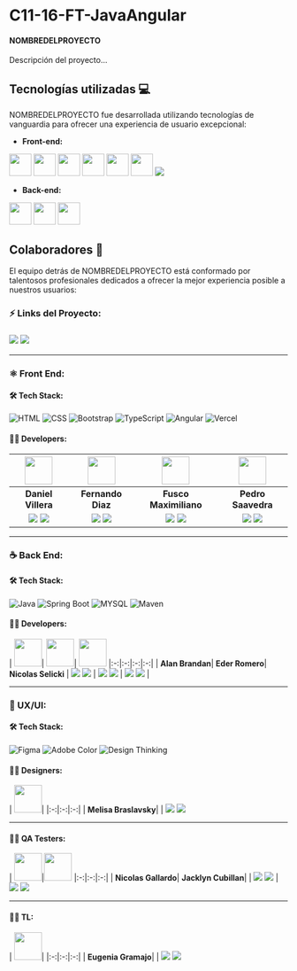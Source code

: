 # C11-16-FT-JavaAngular

#### **NOMBREDELPROYECTO** 

Descripción del proyecto...

## Tecnologías utilizadas 💻

NOMBREDELPROYECTO fue desarrollada utilizando tecnologías de vanguardia para ofrecer una experiencia de usuario excepcional:

- **Front-end:**

<img src="https://cdn.worldvectorlogo.com/logos/html-1.svg" width="40" height="40"/> <img src="https://cdn.worldvectorlogo.com/logos/css-3.svg" width="40" height="40"/> <img src="https://cdn.worldvectorlogo.com/logos/bootstrap-4.svg" width="40" height="40"/> <img src="https://cdn.worldvectorlogo.com/logos/typescript.svg" width="40" height="40"/> <img src="https://cdn.worldvectorlogo.com/logos/angular-icon-1.svg" width="40" height="40"/> <img src="https://cdn.worldvectorlogo.com/logos/rxjs-1.svg" width="40" height="40"/> <img src="https://img.shields.io/badge/Vercel-000000?style=for-the-badge&logo=Vercel&logoColor=white"/>

- **Back-end:** 

<img src="https://cdn.worldvectorlogo.com/logos/java-4.svg" width="40" height="40"/> <img src="https://www.vectorlogo.zone/logos/springio/springio-icon.svg" width="40" height="40"/> <img src="https://www.vectorlogo.zone/logos/mysql/mysql-official.svg" width="40" height="40"/> 


## Colaboradores 👥

El equipo detrás de NOMBREDELPROYECTO está conformado por talentosos profesionales dedicados a ofrecer la mejor experiencia posible a nuestros usuarios:


### ⚡ Links del Proyecto:

<h3><a href="#"> <img src="https://img.shields.io/badge/Figma-%23F24E1E.svg?style=for-the-badge&logo=Figma&logoColor=white"/></a> <a href="#"> <img src="https://img.shields.io/badge/Vercel-000000?style=for-the-badge&logo=Vercel&logoColor=white"/></a></h3>

<hr/>

### ⚛️ Front End:

#### 🛠️ Tech Stack:


![HTML](https://img.shields.io/badge/HTML5-E34F26?style=for-the-badge&logo=HTML5&logoColor=white) 
![CSS](https://img.shields.io/badge/CSS-1572B6?style=for-the-badge&logo=CSS3&logoColor=white) 
![Bootstrap](https://img.shields.io/badge/Bootstrap-563D7C?style=for-the-badge&logo=Bootstrap&logoColor=white) 
![TypeScript](https://img.shields.io/badge/TypeScript-3178C6?style=for-the-badge&logo=TypeScript&logoColor=white) 
![Angular](https://img.shields.io/badge/Angular-E23237?style=for-the-badge&logo=Angular&logoColor=white) 
![Vercel](https://img.shields.io/badge/Vercel-000000?style=for-the-badge&logo=Vercel&logoColor=white)

#### 🧑‍💻 Developers:

| <img src="https://www.nicepng.com/png/full/128-1280406_user-icon-png.png" width=50>| <img src="https://cdn.discordapp.com/attachments/442011718235848707/1108045181778935819/PhotoRoom-20230414_152536.png" width=50>| <img src="https://www.nicepng.com/png/full/128-1280406_user-icon-png.png" width=50>| <img src="https://www.nicepng.com/png/full/128-1280406_user-icon-png.png" width=50>|
|:-:|:-:|:-:|:-:|
| **Daniel Villera**| **Fernando Diaz**| **Fusco Maximiliano**| **Pedro Saavedra**|
| <a href="#"><img src="https://img.shields.io/badge/github-%23121011.svg?&style=for-the-badge&logo=github&logoColor=white"/></a> <a href="#"><img src="https://img.shields.io/badge/linkedin%20-%230077B5.svg?&style=for-the-badge&logo=linkedin&logoColor=white"/></a> | <a href="https://github.com/Metaldev-06"><img src="https://img.shields.io/badge/github-%23121011.svg?&style=for-the-badge&logo=github&logoColor=white"/></a> <a href="https://www.linkedin.com/in/fernandodiaz62"><img src="https://img.shields.io/badge/linkedin%20-%230077B5.svg?&style=for-the-badge&logo=linkedin&logoColor=white"/></a> | <a href="#"><img src="https://img.shields.io/badge/github-%23121011.svg?&style=for-the-badge&logo=github&logoColor=white"/></a> <a href="#"><img src="https://img.shields.io/badge/linkedin%20-%230077B5.svg?&style=for-the-badge&logo=linkedin&logoColor=white"/></a> | <a href="#"><img src="https://img.shields.io/badge/github-%23121011.svg?&style=for-the-badge&logo=github&logoColor=white"/></a> <a href="#"><img src="https://img.shields.io/badge/linkedin%20-%230077B5.svg?&style=for-the-badge&logo=linkedin&logoColor=white"/></a> |

<hr/>

### ☕ Back End:

#### 🛠️ Tech Stack:

![Java](https://img.shields.io/badge/Java-007396?style=for-the-badge&logo=Java&logoColor=white)
![Spring Boot](https://img.shields.io/badge/Spring_Boot-6DB33F?style=for-the-badge&logo=Spring%20Boot&logoColor=white)
![MYSQL](https://img.shields.io/badge/MySQL-336791?style=for-the-badge&logo=MYSQL&logoColor=white)
![Maven](https://img.shields.io/badge/Maven-C71A36?style=for-the-badge&logo=Apache%20Maven&logoColor=white)


#### 🧑‍💻 Developers:

| <img src="https://www.nicepng.com/png/full/128-1280406_user-icon-png.png" width=50>| <img src="https://www.nicepng.com/png/full/128-1280406_user-icon-png.png" width=50>| <img src="https://www.nicepng.com/png/full/128-1280406_user-icon-png.png" width=50>
|:-:|:-:|:-:|:-:|
| **Alan Brandan**| **Eder Romero**| **Nicolas Selicki**
| <a href="#"><img src="https://img.shields.io/badge/github-%23121011.svg?&style=for-the-badge&logo=github&logoColor=white"/></a> <a href="#"><img src="https://img.shields.io/badge/linkedin%20-%230077B5.svg?&style=for-the-badge&logo=linkedin&logoColor=white"/></a> | <a href="#"><img src="https://img.shields.io/badge/github-%23121011.svg?&style=for-the-badge&logo=github&logoColor=white"/></a> <a href="#"><img src="https://img.shields.io/badge/linkedin%20-%230077B5.svg?&style=for-the-badge&logo=linkedin&logoColor=white"/></a> | <a href="#"><img src="https://img.shields.io/badge/github-%23121011.svg?&style=for-the-badge&logo=github&logoColor=white"/></a> <a href="#"><img src="https://img.shields.io/badge/linkedin%20-%230077B5.svg?&style=for-the-badge&logo=linkedin&logoColor=white"/></a> | 

<hr/>

### 🎨 UX/UI:

#### 🛠️ Tech Stack:
![Figma](https://img.shields.io/badge/Figma-F24E1E?style=for-the-badge&logo=Figma&logoColor=white)
![Adobe Color](https://img.shields.io/badge/Adobe_Color-FF0000?style=for-the-badge&logo=Adobe-Color&logoColor=white)
![Design Thinking](https://img.shields.io/badge/Design_Thinking-FF4088?style=for-the-badge&logo=Design-Thinking&logoColor=white)

#### 🧑‍💻 Designers:

| <img src="https://www.nicepng.com/png/full/128-1280406_user-icon-png.png" width=50>|
|:-:|:-:|:-:|
| **Melisa Braslavsky**|
| <a href="#"><img src="https://img.shields.io/badge/Behance-1769ff?style=for-the-badge&logo=behance&logoColor=white"/></a> <a href="#"><img src="https://img.shields.io/badge/linkedin%20-%230077B5.svg?&style=for-the-badge&logo=linkedin&logoColor=white"/></a>

<hr/>

#### 🧑‍💻 QA Testers:

| <img src="https://www.nicepng.com/png/full/128-1280406_user-icon-png.png" width=50>|<img src="https://www.nicepng.com/png/full/128-1280406_user-icon-png.png" width=50>
|:-:|:-:|:-:|
| **Nicolas Gallardo**| **Jacklyn Cubillan**|
| <a href="#"><img src="#"/></a> <a href="#"><img src="https://img.shields.io/badge/linkedin%20-%230077B5.svg?&style=for-the-badge&logo=linkedin&logoColor=white"/></a> | <a href="#"><img src="#"/></a> <a href="#"><img src="https://img.shields.io/badge/linkedin%20-%230077B5.svg?&style=for-the-badge&logo=linkedin&logoColor=white"/></a>


<hr/>

#### 🧑‍💻 TL:


| <img src="https://www.nicepng.com/png/full/128-1280406_user-icon-png.png" width=50>|
|:-:|:-:|:-:|
| **Eugenia Gramajo**|
| <a href="#"><img src="https://img.shields.io/badge/github-%23121011.svg?&style=for-the-badge&logo=github&logoColor=white"/></a> <a href="#"><img src="https://img.shields.io/badge/linkedin%20-%230077B5.svg?&style=for-the-badge&logo=linkedin&logoColor=white"/></a> 
